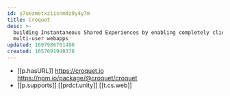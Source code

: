 ```yaml
---
id: y7uezmetxziisnmdz9y4y7m
title: Croquet
desc: >-
  building Instantaneous Shared Experiences by enabling completely client-side
  multi-user webapps
updated: 1697986701480
created: 1657091948378
---
```



- [[p.hasURL]] https://croquet.io https://npm.io/package/@croquet/croquet
- [[p.supports]] [[prdct.unity]] [[t.cs.web]]
